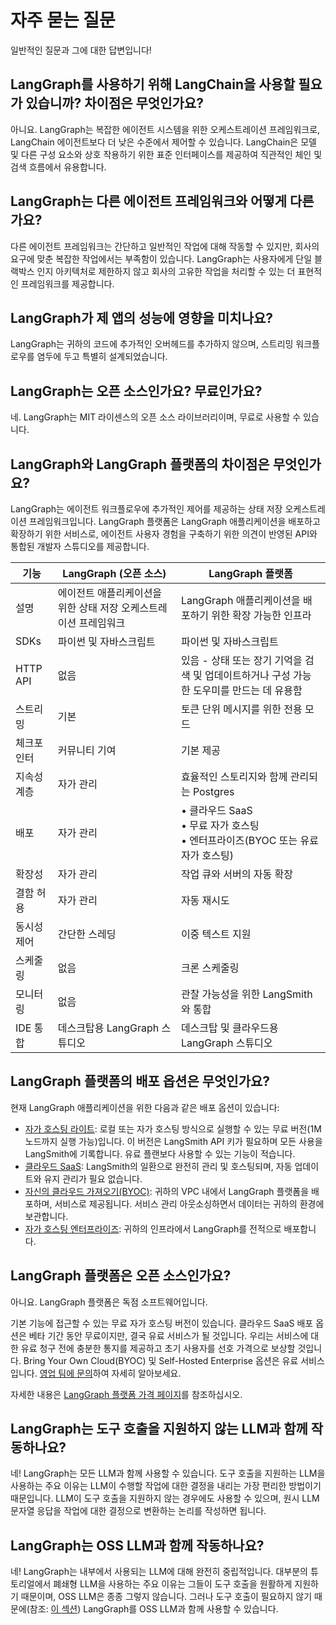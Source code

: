 # 자주 묻는 질문

일반적인 질문과 그에 대한 답변입니다!

## LangGraph를 사용하기 위해 LangChain을 사용할 필요가 있습니까? 차이점은 무엇인가요?

아니요. LangGraph는 복잡한 에이전트 시스템을 위한 오케스트레이션 프레임워크로, LangChain 에이전트보다 더 낮은 수준에서 제어할 수 있습니다. LangChain은 모델 및 다른 구성 요소와 상호 작용하기 위한 표준 인터페이스를 제공하여 직관적인 체인 및 검색 흐름에서 유용합니다.

## LangGraph는 다른 에이전트 프레임워크와 어떻게 다른가요?

다른 에이전트 프레임워크는 간단하고 일반적인 작업에 대해 작동할 수 있지만, 회사의 요구에 맞춘 복잡한 작업에서는 부족함이 있습니다. LangGraph는 사용자에게 단일 블랙박스 인지 아키텍처로 제한하지 않고 회사의 고유한 작업을 처리할 수 있는 더 표현적인 프레임워크를 제공합니다.

## LangGraph가 제 앱의 성능에 영향을 미치나요?

LangGraph는 귀하의 코드에 추가적인 오버헤드를 추가하지 않으며, 스트리밍 워크플로우를 염두에 두고 특별히 설계되었습니다.

## LangGraph는 오픈 소스인가요? 무료인가요?

네. LangGraph는 MIT 라이센스의 오픈 소스 라이브러리이며, 무료로 사용할 수 있습니다.

## LangGraph와 LangGraph 플랫폼의 차이점은 무엇인가요?

LangGraph는 에이전트 워크플로우에 추가적인 제어를 제공하는 상태 저장 오케스트레이션 프레임워크입니다. LangGraph 플랫폼은 LangGraph 애플리케이션을 배포하고 확장하기 위한 서비스로, 에이전트 사용자 경험을 구축하기 위한 의견이 반영된 API와 통합된 개발자 스튜디오를 제공합니다.

| 기능                | LangGraph (오픈 소스)                                     | LangGraph 플랫폼                                                                                 |
|---------------------|-----------------------------------------------------------|-------------------------------------------------------------------------------------------------|
| 설명                | 에이전트 애플리케이션을 위한 상태 저장 오케스트레이션 프레임워크 | LangGraph 애플리케이션을 배포하기 위한 확장 가능한 인프라                                       |
| SDKs                | 파이썬 및 자바스크립트                                   | 파이썬 및 자바스크립트                                                                          |
| HTTP API            | 없음                                                      | 있음 - 상태 또는 장기 기억을 검색 및 업데이트하거나 구성 가능한 도우미를 만드는 데 유용함       |
| 스트리밍           | 기본                                                     | 토큰 단위 메시지를 위한 전용 모드                                                                |
| 체크포인터          | 커뮤니티 기여                                           | 기본 제공                                                                                       |
| 지속성 계층        | 자가 관리                                                | 효율적인 스토리지와 함께 관리되는 Postgres                                                      |
| 배포                | 자가 관리                                                | • 클라우드 SaaS <br> • 무료 자가 호스팅 <br> • 엔터프라이즈(BYOC 또는 유료 자가 호스팅)        |
| 확장성             | 자가 관리                                                | 작업 큐와 서버의 자동 확장                                                                      |
| 결함 허용          | 자가 관리                                                | 자동 재시도                                                                                     |
| 동시성 제어        | 간단한 스레딩                                           | 이중 텍스트 지원                                                                                 |
| 스케줄링           | 없음                                                      | 크론 스케줄링                                                                                   |
| 모니터링           | 없음                                                      | 관찰 가능성을 위한 LangSmith와 통합                                                              |
| IDE 통합           | 데스크탑용 LangGraph 스튜디오                            | 데스크탑 및 클라우드용 LangGraph 스튜디오                                                       |

## LangGraph 플랫폼의 배포 옵션은 무엇인가요?

현재 LangGraph 애플리케이션을 위한 다음과 같은 배포 옵션이 있습니다:

- [‍자가 호스팅 라이트](./deployment_options.md#self-hosted-lite): 로컬 또는 자가 호스팅 방식으로 실행할 수 있는 무료 버전(1M 노드까지 실행 가능)입니다. 이 버전은 LangSmith API 키가 필요하며 모든 사용을 LangSmith에 기록합니다. 유료 플랜보다 사용할 수 있는 기능이 적습니다.
- [클라우드 SaaS](./deployment_options.md#cloud-saas): LangSmith의 일환으로 완전히 관리 및 호스팅되며, 자동 업데이트와 유지 관리가 필요 없습니다.
- [‍자신의 클라우드 가져오기(BYOC)](./deployment_options.md#bring-your-own-cloud): 귀하의 VPC 내에서 LangGraph 플랫폼을 배포하며, 서비스로 제공됩니다. 서비스 관리 아웃소싱하면서 데이터는 귀하의 환경에 보관합니다.
- [자가 호스팅 엔터프라이즈](./deployment_options.md#self-hosted-enterprise): 귀하의 인프라에서 LangGraph를 전적으로 배포합니다.

## LangGraph 플랫폼은 오픈 소스인가요?

아니요. LangGraph 플랫폼은 독점 소프트웨어입니다.

기본 기능에 접근할 수 있는 무료 자가 호스팅 버전이 있습니다. 클라우드 SaaS 배포 옵션은 베타 기간 동안 무료이지만, 결국 유료 서비스가 될 것입니다. 우리는 서비스에 대한 유료 청구 전에 충분한 통지를 제공하고 초기 사용자를 선호 가격으로 보상할 것입니다. Bring Your Own Cloud(BYOC) 및 Self-Hosted Enterprise 옵션은 유료 서비스입니다. [영업 팀에 문의](https://www.langchain.com/contact-sales)하여 자세히 알아보세요.

자세한 내용은 [LangGraph 플랫폼 가격 페이지](https://www.langchain.com/pricing-langgraph-platform)를 참조하십시오.

## LangGraph는 도구 호출을 지원하지 않는 LLM과 함께 작동하나요?

네! LangGraph는 모든 LLM과 함께 사용할 수 있습니다. 도구 호출을 지원하는 LLM을 사용하는 주요 이유는 LLM이 수행할 작업에 대한 결정을 내리는 가장 편리한 방법이기 때문입니다. LLM이 도구 호출을 지원하지 않는 경우에도 사용할 수 있으며, 원시 LLM 문자열 응답을 작업에 대한 결정으로 변환하는 논리를 작성하면 됩니다.

## LangGraph는 OSS LLM과 함께 작동하나요?

네! LangGraph는 내부에서 사용되는 LLM에 대해 완전히 중립적입니다. 대부분의 튜토리얼에서 폐쇄형 LLM을 사용하는 주요 이유는 그들이 도구 호출을 원활하게 지원하기 때문이며, OSS LLM은 종종 그렇지 않습니다. 그러나 도구 호출이 필요하지 않기 때문에(참조: [이 섹션](#does-langgraph-work-with-llms-that-dont-support-tool-calling)) LangGraph를 OSS LLM과 함께 사용할 수 있습니다.
